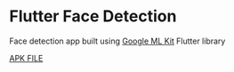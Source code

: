 # Flutter Face Detection
Face detection app built using [Google ML Kit](https://pub.dev/packages/google_ml_kit) Flutter library

[APK FILE](https://drive.google.com/drive/folders/1lp-OjcgDn0loxep1qfHPvcemx_itQREX?usp=share_link)
